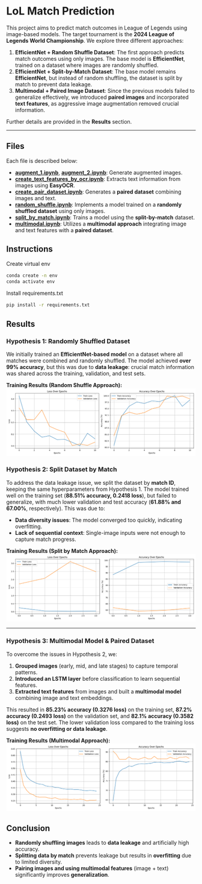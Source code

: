 # LoL Match Prediction

This project aims to predict match outcomes in League of Legends using image-based models. The target tournament is the **2024 League of Legends World Championship**. We explore three different approaches:

1. **EfficientNet + Random Shuffle Dataset**: The first approach predicts match outcomes using only images. The base model is **EfficientNet**, trained on a dataset where images are randomly shuffled.
2. **EfficientNet + Split-by-Match Dataset**: The base model remains **EfficientNet**, but instead of random shuffling, the dataset is split by match to prevent data leakage.
3. **Multimodal + Paired Image Dataset**: Since the previous models failed to generalize effectively, we introduced **paired images** and incorporated **text features**, as aggressive image augmentation removed crucial information.

Further details are provided in the **Results** section.

---

## Files

Each file is described below:

- [**augment_1.ipynb**](augment_1.ipynb), [**augment_2.ipynb**](augment_2.ipynb): Generate augmented images.
- [**create_text_features_by_ocr.ipynb**](create_text_features_by_ocr.ipynb): Extracts text information from images using **EasyOCR**.
- [**create_pair_dataset.ipynb**](create_pair_dataset.ipynb): Generates a **paired dataset** combining images and text.
- [**random_shuffle.ipynb**](random_shuffle.ipynb): Implements a model trained on a **randomly shuffled dataset** using only images.
- [**split_by_match.ipynb**](split_by_match.ipynb): Trains a model using the **split-by-match** dataset.
- [**multimodal.ipynb**](multimodal.ipynb): Utilizes a **multimodal approach** integrating image and text features with a **paired dataset**.

## Instructions

Create virtual env

```bash
conda create -n env
conda activate env
```

Install requirements.txt

```bash
pip install -r requirements.txt
```

## Results

### Hypothesis 1: Randomly Shuffled Dataset

We initially trained an **EfficientNet-based model** on a dataset where all matches were combined and randomly shuffled. The model achieved **over 99% accuracy**, but this was due to **data leakage**: crucial match information was shared across the training, validation, and test sets.

**Training Results (Random Shuffle Approach):**  
![Random Shuffle Results](graphs/random_shuffle_results_combined.png)


### Hypothesis 2: Split Dataset by Match

To address the data leakage issue, we split the dataset by **match ID**, keeping the same hyperparameters from Hypothesis 1. The model trained well on the training set (**88.51% accuracy, 0.2418 loss**), but failed to generalize, with much lower validation and test accuracy (**61.88% and 67.00%**, respectively). This was due to:

- **Data diversity issues**: The model converged too quickly, indicating overfitting.
- **Lack of sequential context**: Single-image inputs were not enough to capture match progress.

**Training Results (Split by Match Approach):**  
![Split by Match Results](graphs/split_by_match_results_combined.png)

---

### Hypothesis 3: Multimodal Model & Paired Dataset

To overcome the issues in Hypothesis 2, we:

1. **Grouped images** (early, mid, and late stages) to capture temporal patterns.
2. **Introduced an LSTM layer** before classification to learn sequential features.
3. **Extracted text features** from images and built a **multimodal model** combining image and text embeddings.

This resulted in **85.23% accuracy (0.3276 loss)** on the training set, **87.2% accuracy (0.2493 loss)** on the validation set, and **82.1% accuracy (0.3582 loss)** on the test set. The lower validation loss compared to the training loss suggests **no overfitting or data leakage**.

**Training Results (Multimodal Approach):**  
![Multimodal Results](graphs/multimodal_results_combined.png)

## Conclusion

- **Randomly shuffling images** leads to **data leakage** and artificially high accuracy.
- **Splitting data by match** prevents leakage but results in **overfitting** due to limited diversity.
- **Pairing images and using multimodal features** (image + text) significantly improves **generalization**.
